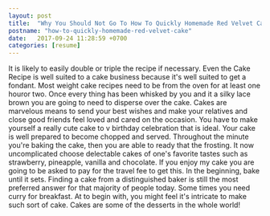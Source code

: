 ```yaml
---
layout: post
title:  "Why You Should Not Go To How To Quickly Homemade Red Velvet Cake"
postname: "how-to-quickly-homemade-red-velvet-cake"
date:   2017-09-24 11:28:59 +0700
categories: [resume]
---
```

It is likely to easily double or triple the recipe if necessary. Even the Cake Recipe is well suited to a cake business because it's well suited to get a fondant. Most weight cake recipes need to be from the oven for at least one houror two. Once every thing has been whisked by you and it a silky lace brown you are going to need to disperse over the cake. Cakes are marvelous means to send your best wishes and make your relatives and close good friends feel loved and cared on the occasion. You have to make yourself a really cute cake to v birthday celebration that is ideal. Your cake is well prepared to become chopped and served. Throughout the minute you're baking the cake, then you are able to ready that the frosting. It now uncomplicated choose delectable cakes of one's favorite tastes such as strawberry, pineapple, vanilla and chocolate. If you enjoy my cake you are going to be asked to pay for the travel fee to get this. In the beginning, bake until it sets. Finding a cake from a distinguished baker is still the most preferred answer for that majority of people today. Some times you need curry for breakfast. At to begin with, you might feel it's intricate to make such sort of cake. Cakes are some of the desserts in the whole world!
